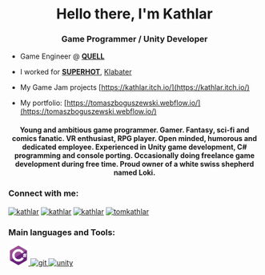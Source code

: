   <h1 align="center">Hello there, I'm Kathlar</h1>
<h3 align="center">Game Programmer / Unity Developer</h3>

- Game Engineer @ <b>[QUELL](https://playquell.com/)</b>

- I worked for <b>[SUPERHOT](https://superhotgame.com/)</b>, [Klabater](https://klabater.com/en/home/)

- My Game Jam projects [https://kathlar.itch.io/](https://kathlar.itch.io/)

- My portfolio: [https://tomaszboguszewski.webflow.io/](https://tomaszboguszewski.webflow.io/)

<h4 align="center">Young and ambitious game programmer. Gamer. Fantasy, sci-fi and comics fanatic. VR enthusiast, RPG player. 
Open minded, humorous and dedicated employee. Experienced in Unity game development, C# programming and console porting. 
Occasionally doing freelance game development during free time.
Proud owner of a white swiss shepherd named Loki.</h4>

<h3 align="left">Connect with me:</h3>
<p align="left">
<a href="https://twitter.com/kathlar" target="blank"><img align="center" src="https://raw.githubusercontent.com/rahuldkjain/github-profile-readme-generator/master/src/images/icons/Social/twitter.svg" alt="kathlar" height="30" width="40" /></a>
<a href="https://linkedin.com/in/kathlar" target="blank"><img align="center" src="https://raw.githubusercontent.com/rahuldkjain/github-profile-readme-generator/master/src/images/icons/Social/linked-in-alt.svg" alt="kathlar" height="30" width="40" /></a>
<a href="https://fb.com/kathlar" target="blank"><img align="center" src="https://raw.githubusercontent.com/rahuldkjain/github-profile-readme-generator/master/src/images/icons/Social/facebook.svg" alt="kathlar" height="30" width="40" /></a>
<a href="https://instagram.com/tomkathlar" target="blank"><img align="center" src="https://raw.githubusercontent.com/rahuldkjain/github-profile-readme-generator/master/src/images/icons/Social/instagram.svg" alt="tomkathlar" height="30" width="40" /></a>
</p>

<h3 align="left">Main languages and Tools:</h3>
<p align="left"> <a href="https://www.w3schools.com/cs/" target="_blank" rel="noreferrer"> <img src="https://raw.githubusercontent.com/devicons/devicon/master/icons/csharp/csharp-original.svg" alt="csharp" width="40" height="40"/> </a> <a href="https://git-scm.com/" target="_blank" rel="noreferrer"> <img src="https://www.vectorlogo.zone/logos/git-scm/git-scm-icon.svg" alt="git" width="40" height="40"/> </a> <a href="https://unity.com/" target="_blank" rel="noreferrer"> <img src="https://www.vectorlogo.zone/logos/unity3d/unity3d-icon.svg" alt="unity" width="40" height="40"/> </a> </p>

